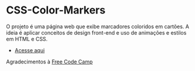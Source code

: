 
# CSS-Color-Markers

O projeto é uma página web que exibe marcadores coloridos em cartões.
A ideia é aplicar conceitos de design front-end e uso de animações e estilos em HTML e CSS.

 - [Acesse aqui](https://antonio-pf.github.io/CSS-Color-Markers/)

<p>
    Agradecimentos à <a href="https://www.freecodecamp.org/">Free Code Camp</a>
</p>
